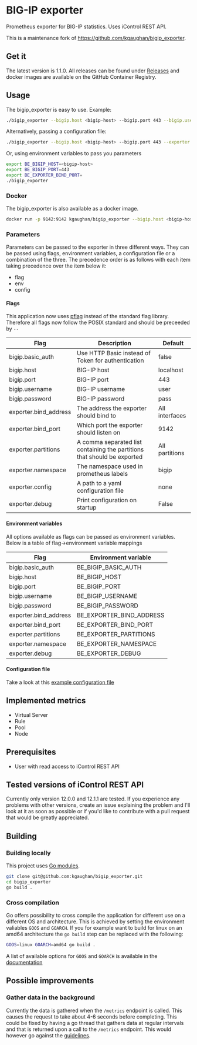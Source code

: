 # BIG-IP exporter
Prometheus exporter for BIG-IP statistics. Uses iControl REST API.

This is a maintenance fork of https://github.com/kgaughan/bigip_exporter.

## Get it

The latest version is 1.1.0. All releases can be found under [Releases](https://github.com/kgaughan/bigip_exporter/releases) and docker images are available on the GitHub Container Registry.

## Usage
The bigip_exporter is easy to use. Example:
```sh
./bigip_exporter --bigip.host <bigip-host> --bigip.port 443 --bigip.username admin --bigip.password admin
```

Alternatively, passing a configuration file:
```sh
./bigip_exporter --bigip.host <bigip-host> --bigip.port 443 --exporter.config my_config_file.yml
```

Or, using environment variables to pass you parameters
```sh
export BE_BIGIP_HOST=<bigip-host>
export BE_BIGIP_PORT=443
export BE_EXPORTER_BIND_PORT=
./bigip_exporter
```

### Docker
The bigip_exporter is also available as a docker image.
```sh
docker run -p 9142:9142 kgaughan/bigip_exporter --bigip.host <bigip-host> --bigip.port 443 --bigip.username admin --bigip.password admin
```

### Parameters
Parameters can be passed to the exporter in three different ways. They can be passed using flags, environment variables, a configuration file or a combination of the three. The precedence order is as follows with each item taking precedence over the item below it:

- flag
- env
- config

#### Flags
This application now uses [pflag](https://github.com/spf13/pflag) instead of the standard flag library. Therefore all flags now follow the POSIX standard and should be preceeded by `--`

Flag | Description | Default
-----|-------------|---------
bigip.basic_auth | Use HTTP Basic instead of Token for authentication | false
bigip.host | BIG-IP host | localhost
bigip.port | BIG-IP port | 443
bigip.username | BIG-IP username | user
bigip.password | BIG-IP password | pass
exporter.bind_address | The address the exporter should bind to | All interfaces
exporter.bind_port | Which port the exporter should listen on | 9142
exporter.partitions | A comma separated list containing the partitions that should be exported | All partitions
exporter.namespace | The namespace used in prometheus labels | bigip
exporter.config | A path to a yaml configuration file | none
exporter.debug | Print configuration on startup | False

#### Environment variables
All options available as flags can be passed as environment variables. Below is a table of flag->environment variable mappings

Flag | Environment variable
-----|---------------------
bigip.basic_auth | BE_BIGIP_BASIC_AUTH
bigip.host | BE_BIGIP_HOST
bigip.port | BE_BIGIP_PORT
bigip.username | BE_BIGIP_USERNAME
bigip.password | BE_BIGIP_PASSWORD
exporter.bind_address | BE_EXPORTER_BIND_ADDRESS
exporter.bind_port | BE_EXPORTER_BIND_PORT
exporter.partitions | BE_EXPORTER_PARTITIONS
exporter.namespace | BE_EXPORTER_NAMESPACE
exporter.debug | BE_EXPORTER_DEBUG

#### Configuration file
Take a look at this [example configuration file](https://github.com/kgaughan/bigip_exporter/blob/master/example_bigip_exporter.yml)

## Implemented metrics
* Virtual Server
* Rule
* Pool
* Node

## Prerequisites
* User with read access to iControl REST API

## Tested versions of iControl REST API
Currently only version 12.0.0 and 12.1.1 are tested. If you experience any problems with other versions, create an issue explaining the problem and I'll look at it as soon as possible or if you'd like to contribute with a pull request that would be greatly appreciated.

## Building
### Building locally
This project uses [Go modules](https://blog.golang.org/using-go-modules).
```sh
git clone git@github.com:kgaughan/bigip_exporter.git
cd bigip_exporter
go build .
```
### Cross compilation
Go offers possibility to cross compile the application for different use on a different OS and architecture. This is achieved by setting the environment valiables `GOOS` and `GOARCH`. If you for example want to build for linux on an amd64 architecture the `go build` step can be replaced with the following:
```sh
GOOS=linux GOARCH=amd64 go build .
```
A list of available options for `GOOS` and `GOARCH` is available in the [documentation](https://golang.org/doc/install/source#environment)

## Possible improvements
### Gather data in the background
Currently the data is gathered when the `/metrics` endpoint is called. This causes the request to take about 4-6 seconds before completing. This could be fixed by having a go thread that gathers data at regular intervals and that is returned upon a call to the `/metrics` endpoint. This would however go against the [guidelines](https://prometheus.io/docs/instrumenting/writing_exporters/#scheduling).
